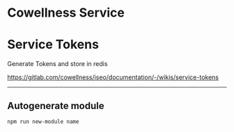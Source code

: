 # Cowellness Service

# Service Tokens

Generate Tokens and store in redis

https://gitlab.com/cowellness/iseo/documentation/-/wikis/service-tokens

---

## Autogenerate module

`npm run new-module name`